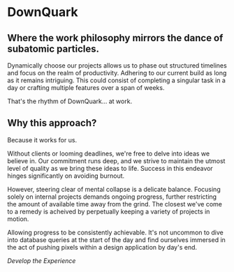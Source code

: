 # DownQuark

## Where the work philosophy mirrors the dance of subatomic particles.

Dynamically choose our projects allows us to phase out structured timelines and focus on the realm of productivity.
Adhering to our current build as long as it remains intriguing. 
This could consist of completing a singular task in a day or crafting multiple features over a span of weeks.

That's the rhythm of DownQuark… at work.

## Why this approach? 
Because it works for us. 

Without clients or looming deadlines, we're free to delve into ideas we believe in. 
Our commitment runs deep, and we strive to maintain the utmost level of quality as we bring these ideas to life. 
Success in this endeavor hinges significantly on avoiding burnout. 

However, steering clear of mental collapse is a delicate balance.
Focusing solely on internal projects demands ongoing progress, further restricting the amount of available time away from the grind. 
The closest we've come to a remedy is acheived by perpetually keeping a variety of projects in motion.

Allowing progress to be consistently achievable. 
It's not uncommon to dive into database queries at the start of the day and find ourselves immersed in the act of pushing pixels within a design application by day's end.

_Develop the Experience_
